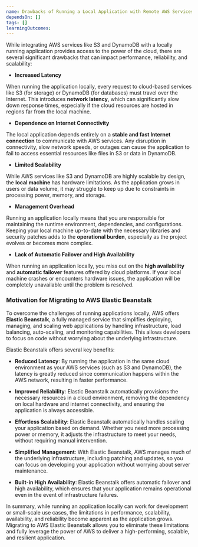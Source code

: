 ```yaml
---
name: Drawbacks of Running a Local Application with Remote AWS Services
dependsOn: []
tags: []
learningOutcomes:
---
```


While integrating AWS services like S3 and DynamoDB with a locally running application provides access to the power of the cloud, there are several significant drawbacks that can impact performance, reliability, and scalability:

- **Increased Latency**

When running the application locally, every request to cloud-based services like S3 (for storage) or DynamoDB (for databases) must travel over the Internet.
This introduces **network latency**, which can significantly slow down response times, especially if the cloud resources are hosted in regions far from the local machine.

- **Dependence on Internet Connectivity**

The local application depends entirely on a **stable and fast Internet connection** to communicate with AWS services.
Any disruption in connectivity, slow network speeds, or outages can cause the application to fail to access essential resources like files in S3 or data in DynamoDB.

- **Limited Scalability**

While AWS services like S3 and DynamoDB are highly scalable by design, the **local machine** has hardware limitations. As the application grows in users or data volume, it may struggle to keep up due to constraints in processing power, memory, and storage.

- **Management Overhead**

Running an application locally means that you are responsible for maintaining the runtime environment, dependencies, and configurations. Keeping your local machine up-to-date with the necessary libraries and security patches adds to the **operational burden**, especially as the project evolves or becomes more complex.

- **Lack of Automatic Failover and High Availability**

When running an application locally, you miss out on the **high availability** and **automatic failover** features offered by cloud platforms. If your local machine crashes or encounters hardware issues, the application will be completely unavailable until the problem is resolved.

### Motivation for Migrating to AWS Elastic Beanstalk

To overcome the challenges of running applications locally, AWS offers **Elastic Beanstalk**, a fully managed service that simplifies deploying, managing, and scaling web applications by handling infrastructure, load balancing, auto-scaling, and monitoring capabilities. This allows developers to focus on code without worrying about the underlying infrastructure.

Elastic Beanstalk offers several key benefits:

- **Reduced Latency**: By running the application in the same cloud environment as your AWS services (such as S3 and DynamoDB), the latency is greatly reduced since communication happens within the AWS network, resulting in faster performance.

- **Improved Reliability**: Elastic Beanstalk automatically provisions the necessary resources in a cloud environment, removing the dependency on local hardware and internet connectivity, and ensuring the application is always accessible.

- **Effortless Scalability**: Elastic Beanstalk automatically handles scaling your application based on demand. Whether you need more processing power or memory, it adjusts the infrastructure to meet your needs, without requiring manual intervention.

- **Simplified Management**: With Elastic Beanstalk, AWS manages much of the underlying infrastructure, including patching and updates, so you can focus on developing your application without worrying about server maintenance.

- **Built-in High Availability**: Elastic Beanstalk offers automatic failover and high availability, which ensures that your application remains operational even in the event of infrastructure failures.

In summary, while running an application locally can work for development or small-scale use cases, the limitations in performance, scalability, availability, and reliability become apparent as the application grows. Migrating to AWS Elastic Beanstalk allows you to eliminate these limitations and fully leverage the power of AWS to deliver a high-performing, scalable, and resilient application.
